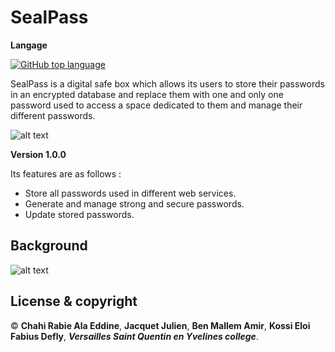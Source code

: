 # SealPass #

**Langage**

[![GitHub top language](https://img.shields.io/github/languages/top/ChahiAladeen/SealPass)](https://github.com/ChahiAladeen/SealPass)


SealPass is a digital safe box which allows its users to store their passwords in an encrypted database and replace 
them with one and only one password used to access a space dedicated to them and manage their different passwords.

![alt text](http://ala-eddine-chahi.fr/pass.gif)

**Version 1.0.0**

Its features are as follows :

* Store all passwords used in different web services.
* Generate and manage strong and secure passwords.
* Update stored passwords.

## Background

![alt text](http://ala-eddine-chahi.fr/seal)

## License & copyright

© **Chahi Rabie Ala Eddine**, **Jacquet Julien**, **Ben Mallem Amir**, **Kossi Eloi Fabius Defly**, ***Versailles Saint Quentin en Yvelines college***.
